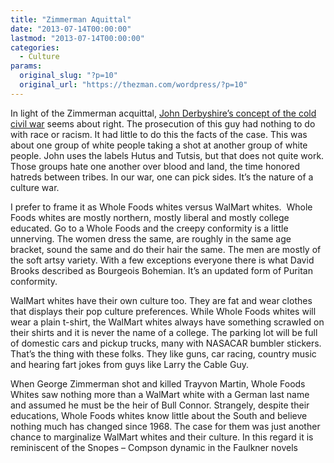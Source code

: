 ```yaml
---
title: "Zimmerman Aquittal"
date: "2013-07-14T00:00:00"
lastmod: "2013-07-14T00:00:00"
categories:
  - Culture
params:
  original_slug: "?p=10"
  original_url: "https://thezman.com/wordpress/?p=10"
---
```


In light of the Zimmerman acquittal, [John Derbyshire’s concept of the
cold civil
war](http://takimag.com/article/the_cold_civil_war_grinds_on_john_derbyshire/print#axzz2Z3TMO2W4)
seems about right. The prosecution of this guy had nothing to do with
race or racism. It had little to do this the facts of the case. This was
about one group of white people taking a shot at another group of white
people. John uses the labels Hutus and Tutsis, but that does not quite
work. Those groups hate one another over blood and land, the time
honored hatreds between tribes. In our war, one can pick sides. It’s the
nature of a culture war.

I prefer to frame it as Whole Foods whites versus WalMart whites.  Whole
Foods whites are mostly northern, mostly liberal and mostly college
educated. Go to a Whole Foods and the creepy conformity is a little
unnerving. The women dress the same, are roughly in the same age
bracket, sound the same and do their hair the same. The men are mostly
of the soft artsy variety. With a few exceptions everyone there is what
David Brooks described as Bourgeois Bohemian. It’s an updated form of
Puritan conformity.

WalMart whites have their own culture too. They are fat and wear clothes
that displays their pop culture preferences. While Whole Foods whites
will wear a plain t-shirt, the WalMart whites always have something
scrawled on their shirts and it is never the name of a college. The
parking lot will be full of domestic cars and pickup trucks, many with
NASACAR bumbler stickers. That’s the thing with these folks. They like
guns, car racing, country music and hearing fart jokes from guys like
Larry the Cable Guy.

When George Zimmerman shot and killed Trayvon Martin, Whole Foods Whites
saw nothing more than a WalMart white with a German last name and
assumed he must be the heir of Bull Connor. Strangely, despite their
educations, Whole Foods whites know little about the South and believe
nothing much has changed since 1968. The case for them was just another
chance to marginalize WalMart whites and their culture. In this regard
it is reminiscent of the Snopes – Compson dynamic in the Faulkner novels
